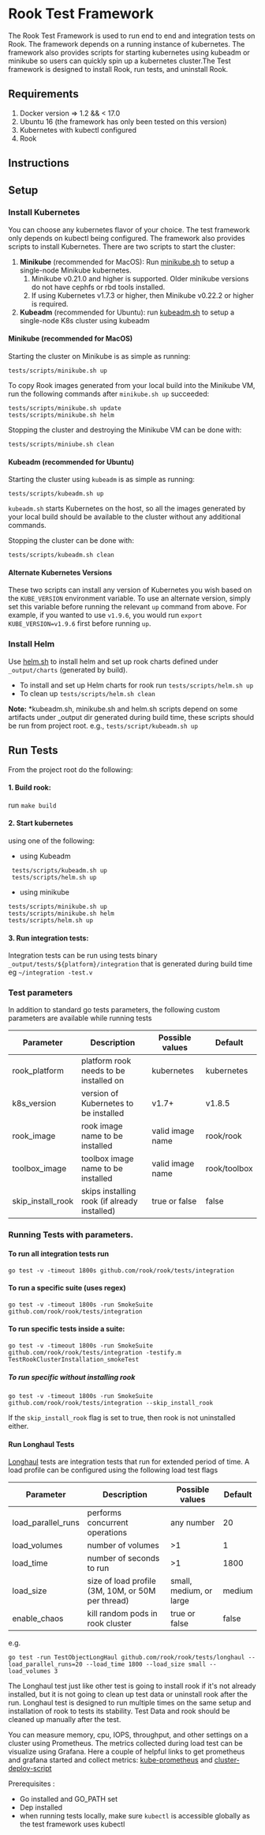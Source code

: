 # Rook Test Framework

The Rook Test Framework is used to run end to end and integration tests on Rook. The framework depends on a running instance of kubernetes. 
The framework also provides scripts for starting kubernetes using kubeadm or minikube so users can 
quickly spin up a kubernetes cluster.The Test framework is designed to install Rook, run tests, and uninstall Rook.

## Requirements

1. Docker version => 1.2 && < 17.0
2. Ubuntu 16 (the framework has only been tested on this version)
3. Kubernetes with kubectl configured
4. Rook

## Instructions

## Setup

### Install Kubernetes
You can choose any kubernetes flavor of your choice.  The test framework only depends on kubectl being configured. 
The framework also provides scripts to install Kubernetes. There are two scripts to start the cluster:
1. **Minikube** (recommended for MacOS): Run [minikube.sh](/tests/scripts/minikube.sh) to setup a single-node Minikube kubernetes.
    1. Minikube v0.21.0 and higher is supported. Older minikube versions do not have cephfs or rbd tools installed.
    1. If using Kubernetes v1.7.3 or higher, then Minikube v0.22.2 or higher is required.
1. **Kubeadm** (recommended for Ubuntu): run [kubeadm.sh](/tests/scripts/kubeadm.sh) to setup a single-node K8s cluster using kubeadm

#### Minikube (recommended for MacOS)
Starting the cluster on Minikube is as simple as running:
```console
tests/scripts/minikube.sh up
```

To copy Rook images generated from your local build into the Minikube VM, run the following commands after `minikube.sh up` succeeded:
```
tests/scripts/minikube.sh update
tests/scripts/minikube.sh helm
```

Stopping the cluster and destroying the Minikube VM can be done with:
```console
tests/scripts/miniube.sh clean
```

#### Kubeadm (recommended for Ubuntu)
Starting the cluster using `kubeadm` is as simple as running:
```console
tests/scripts/kubeadm.sh up
```

`kubeadm.sh` starts Kubernetes on the host, so all the images generated by your local build should be available to the cluster without any additional commands.

Stopping the cluster can be done with:
```console
tests/scripts/kubeadm.sh clean
```

#### Alternate Kubernetes Versions
These two scripts can install any version of Kubernetes you wish based on the `KUBE_VERSION` environment variable.
To use an alternate version, simply set this variable before running the relevant `up` command from above.
For example, if you wanted to use `v1.9.6`, you would run `export KUBE_VERSION=v1.9.6` first before running `up`.

### Install Helm
Use [helm.sh](/tests/scripts/helm.sh) to install helm and set up rook charts defined under `_output/charts` (generated by build).
 - To install and set up Helm charts for rook run `tests/scripts/helm.sh up` 
 - To clean up `tests/scripts/helm.sh clean`

**Note:**  *kubeadm.sh, minikube.sh and helm.sh scripts depend on some artifacts under _output dir generated during build time, these scripts 
should be run from project root. e.g., `tests/script/kubeadm.sh up`

## Run Tests
From the project root do the following:
#### 1. Build rook: 
 run `make build`

#### 2. Start kubernetes 
using one of the following:
   
   -  using Kubeadm  
   ```
    tests/scripts/kubeadm.sh up
    tests/scripts/helm.sh up  
  ```   
   - using minikube
   ```
   tests/scripts/minikube.sh up
   tests/scripts/minikube.sh helm
   tests/scripts/helm.sh up
   ```

#### 3. Run integration tests: 
Integration tests can be run using tests binary `_output/tests/${platform}/integration` that is generated during build time
eg ` ~/integration -test.v `
       

### Test parameters
In addition to standard go tests parameters, the following custom parameters are available while running tests

 Parameter | Description | Possible values | Default
 --- |--- | --- | ---
rook_platform| platform rook needs to be installed on  | kubernetes | kubernetes
k8s_version  | version of Kubernetes to be installed  | v1.7+  | v1.8.5
rook_image | rook image name to be installed | valid image name | rook/rook
toolbox_image | toolbox image name to be installed | valid image name | rook/toolbox
skip_install_rook | skips installing rook (if already installed) | true or false  | false

### Running Tests with parameters.

#### To run all integration tests run 
```
go test -v -timeout 1800s github.com/rook/rook/tests/integration
```

#### To run a specific suite (uses regex)
```
go test -v -timeout 1800s -run SmokeSuite github.com/rook/rook/tests/integration
```

#### To run specific tests inside a suite:
```
go test -v -timeout 1800s -run SmokeSuite github.com/rook/rook/tests/integration -testify.m TestRookClusterInstallation_smokeTest

```

##### To run specific without installing rook
```
go test -v -timeout 1800s -run SmokeSuite github.com/rook/rook/tests/integration --skip_install_rook
```
If the `skip_install_rook` flag is set to true, then rook is not uninstalled either. 

#### Run Longhaul Tests
[Longhaul](/tests/block/k8s/longhaul) tests are integration tests that run for extended period of time. A load profile can be configured
using the following load test flags 

Parameter | Description | Possible values | Default
 --- |--- | --- | ---
load_parallel_runs | performs concurrent operations | any number | 20
load_volumes | number of volumes | >1 | 1
load_time | number of seconds to run  | >1 | 1800
load_size | size of load profile (3M, 10M, or 50M per thread) | small, medium, or large | medium
enable_chaos | kill random pods in rook cluster | true or false | false

  e.g.
 ```
 go test -run TestObjectLongHaul github.com/rook/rook/tests/longhaul --load_parallel_runs=20 --load_time 1800 --load_size small --load_volumes 3
 ```
 The Longhaul test just like other test is going to install rook if it's not already installed, but it is not going to clean up test data or uninstall rook after the run. 
 Longhaul test is designed to run multiple times on the same setup and installation of rook to tests its stability. Test Data and rook should be cleaned up manually after the test.
 
 
 You can measure memory, cpu, IOPS, throughput, and other settings on a cluster using Prometheus. The metrics collected during load test can be visualize using Grafana. 
 Here a couple of helpful links to get prometheus and grafana started and collect metrics: 
 [kube-prometheus](https://github.com/coreos/prometheus-operator/tree/master/contrib/kube-prometheus) and  [cluster-deploy-script](https://github.com/coreos/prometheus-operator/blob/master/contrib/kube-prometheus/hack/cluster-monitoring/deploy)
 

Prerequisites :
* Go installed and GO_PATH set
* Dep installed 
* when running tests locally, make sure `kubectl` is accessible globally as the test framework uses kubectl 

